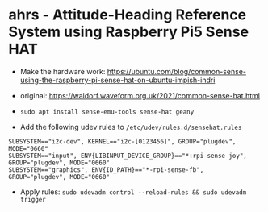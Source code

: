 # ahrs - Attitude-Heading Reference System using Raspberry Pi5 Sense HAT

- Make the hardware work: https://ubuntu.com/blog/common-sense-using-the-raspberry-pi-sense-hat-on-ubuntu-impish-indri
- original:  https://waldorf.waveform.org.uk/2021/common-sense-hat.html

- `sudo apt install sense-emu-tools sense-hat geany`
- Add the following udev rules to `/etc/udev/rules.d/sensehat.rules`
```
SUBSYSTEM=="i2c-dev", KERNEL=="i2c-[0123456]", GROUP="plugdev", MODE="0660"
SUBSYSTEM=="input", ENV{LIBINPUT_DEVICE_GROUP}=="*:rpi-sense-joy", GROUP="plugdev", MODE="0660"
SUBSYSTEM=="graphics", ENV{ID_PATH}=="*-rpi-sense-fb", GROUP="plugdev", MODE="0660"
```
- Apply rules: `sudo udevadm control --reload-rules && sudo udevadm trigger`
